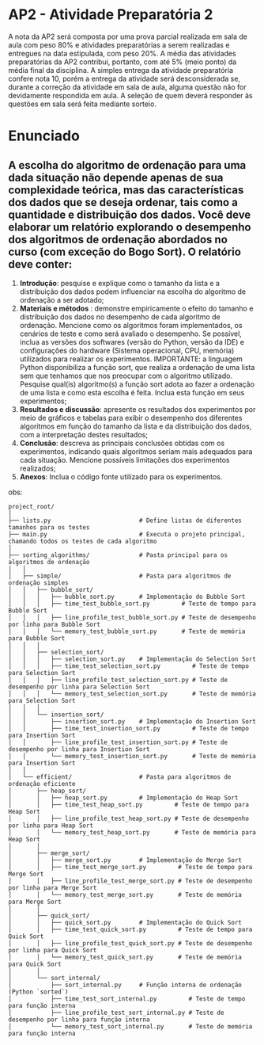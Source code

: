 
# **AP2 - Atividade Preparatória 2**

A nota da AP2 será composta por uma prova parcial realizada em sala de aula com peso 80% e atividades preparatórias a serem realizadas e entregues na data estipulada, com peso 20%. A média das atividades preparatórias da AP2 contribui, portanto, com até 5% (meio ponto) da média final da disciplina. 
A simples entrega da atividade preparatória confere nota 10, porém a entrega da atividade será desconsiderada se, durante a correção da atividade em sala de aula, alguma questão não for devidamente respondida em aula. A seleção de quem deverá responder às questões em sala será feita mediante sorteio. 

# **Enunciado**

## A escolha do algoritmo de ordenação para uma dada situação não depende apenas de sua complexidade teórica, mas das características dos dados que se deseja ordenar, tais como a quantidade e distribuição dos dados. Você deve elaborar um relatório explorando o desempenho dos algoritmos de ordenação abordados no curso (com exceção do Bogo Sort). O relatório deve conter:

1. **Introdução**: pesquise e explique como o tamanho da lista e a distribuição dos dados podem influenciar na escolha do algoritmo de ordenação a ser adotado;
2. **Materiais e métodos** : demonstre empiricamente o efeito do tamanho e distribuição dos dados no desempenho de cada algoritmo de ordenação.
Mencione como os algoritmos foram implementados, os cenários de teste e como será avaliado o desempenho. Se possível, inclua as versões dos softwares (versão do Python, versão da IDE) e configurações do hardware (Sistema operacional, CPU, memória) utilizados para realizar os experimentos. IMPORTANTE: a linguagem Python disponibiliza a função sort, que realiza a ordenação de uma lista sem que tenhamos que nos preocupar com o algoritmo utilizado. Pesquise qual(is) algoritmo(s) a função sort adota ao fazer a ordenação de uma lista e como esta escolha é feita. Inclua esta função em seus experimentos;
3. **Resultados e discussão**: apresente os resultados dos experimentos por meio de gráficos e tabelas para exibir o desempenho dos diferentes algoritmos em função do tamanho da lista e da distribuição dos dados, com a interpretação destes resultados;
4. **Conclusão**: descreva as principais conclusões obtidas com os experimentos, indicando quais algoritmos seriam mais adequados para cada situação. Mencione possíveis limitações dos experimentos realizados;
5. **Anexos**:  Inclua o código fonte utilizado para os experimentos.



obs:
~~~
project_root/
│
├── lists.py                         # Define listas de diferentes tamanhos para os testes
├── main.py                          # Executa o projeto principal, chamando todos os testes de cada algoritmo
│
├── sorting_algorithms/              # Pasta principal para os algoritmos de ordenação
│   │
│   ├── simple/                      # Pasta para algoritmos de ordenação simples
│   │   ├── bubble_sort/
│   │   │   ├── bubble_sort.py       # Implementação do Bubble Sort
│   │   │   ├── time_test_bubble_sort.py         # Teste de tempo para Bubble Sort
│   │   │   ├── line_profile_test_bubble_sort.py # Teste de desempenho por linha para Bubble Sort
│   │   │   └── memory_test_bubble_sort.py       # Teste de memória para Bubble Sort
│   │   │
│   │   ├── selection_sort/
│   │   │   ├── selection_sort.py    # Implementação do Selection Sort
│   │   │   ├── time_test_selection_sort.py         # Teste de tempo para Selection Sort
│   │   │   ├── line_profile_test_selection_sort.py # Teste de desempenho por linha para Selection Sort
│   │   │   └── memory_test_selection_sort.py       # Teste de memória para Selection Sort
│   │   │
│   │   └── insertion_sort/
│   │       ├── insertion_sort.py    # Implementação do Insertion Sort
│   │       ├── time_test_insertion_sort.py         # Teste de tempo para Insertion Sort
│   │       ├── line_profile_test_insertion_sort.py # Teste de desempenho por linha para Insertion Sort
│   │       └── memory_test_insertion_sort.py       # Teste de memória para Insertion Sort
│   │
│   └── efficient/                   # Pasta para algoritmos de ordenação eficiente
│       ├── heap_sort/
│       │   ├── heap_sort.py         # Implementação do Heap Sort
│       │   ├── time_test_heap_sort.py         # Teste de tempo para Heap Sort
│       │   ├── line_profile_test_heap_sort.py # Teste de desempenho por linha para Heap Sort
│       │   └── memory_test_heap_sort.py       # Teste de memória para Heap Sort
│       │
│       ├── merge_sort/
│       │   ├── merge_sort.py        # Implementação do Merge Sort
│       │   ├── time_test_merge_sort.py         # Teste de tempo para Merge Sort
│       │   ├── line_profile_test_merge_sort.py # Teste de desempenho por linha para Merge Sort
│       │   └── memory_test_merge_sort.py       # Teste de memória para Merge Sort
│       │
│       ├── quick_sort/
│       │   ├── quick_sort.py        # Implementação do Quick Sort
│       │   ├── time_test_quick_sort.py         # Teste de tempo para Quick Sort
│       │   ├── line_profile_test_quick_sort.py # Teste de desempenho por linha para Quick Sort
│       │   └── memory_test_quick_sort.py       # Teste de memória para Quick Sort
│       │
│       └── sort_internal/
│           ├── sort_internal.py     # Função interna de ordenação (Python `sorted`)
│           ├── time_test_sort_internal.py         # Teste de tempo para função interna
│           ├── line_profile_test_sort_internal.py # Teste de desempenho por linha para função interna
│           └── memory_test_sort_internal.py       # Teste de memória para função interna
~~~